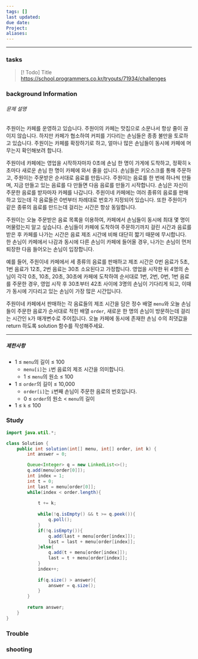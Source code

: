 ```yaml
---
tags: []
last updated: 
due date: 
Project: 
aliases:
---
```

--- 
### tasks

> [! Todo] Title
> https://school.programmers.co.kr/tryouts/71934/challenges

### background Information

###### 문제 설명

주원이는 카페를 운영하고 있습니다. 주원이의 카페는 맛집으로 소문나서 항상 줄이 끊이지 않습니다. 하지만 카페가 협소하여 커피를 기다리는 손님들은 종종 불만을 토로하고 있습니다. 주원이는 카페를 확장하기로 하고, 얼마나 많은 손님들이 동시에 카페에 머무는지 확인해보려 합니다.

주원이네 카페에는 영업을 시작하자마자 0초에 손님 한 명이 가게에 도착하고, 정확히 `k`초마다 새로운 손님 한 명이 카페에 와서 줄을 섭니다. 손님들은 키오스크를 통해 주문하고, 주원이는 주문받은 순서대로 음료를 만듭니다. 주원이는 음료를 한 번에 하나씩 만들며, 지금 만들고 있는 음료를 다 만들면 다음 음료를 만들기 시작합니다. 손님은 자신이 주문한 음료를 받자마자 카페를 나갑니다. 주원이네 카페에는 여러 종류의 음료를 판매하고 있는데 각 음료들은 0번부터 차례대로 번호가 지정되어 있습니다. 또한 주원이가 같은 종류의 음료를 만드는데 걸리는 시간은 항상 동일합니다.

주원이는 오늘 주문받은 음료 목록을 이용하여, 카페에서 손님들이 동시에 최대 몇 명이 머물렀는지 알고 싶습니다. 손님들이 카페에 도착하여 주문하기까지 걸린 시간과 음료를 받은 후 카페를 나가는 시간은 음료 제조 시간에 비해 대단히 짧기 때문에 무시합니다. 한 손님이 카페에서 나감과 동시에 다른 손님이 카페에 들어올 경우, 나가는 손님이 먼저 퇴장한 다음 들어오는 손님이 입장합니다.

예를 들어, 주원이네 카페에서 세 종류의 음료를 판매하고 제조 시간은 0번 음료가 5초, 1번 음료가 12초, 2번 음료는 30초 소요된다고 가정합니다. 영업을 시작한 뒤 4명의 손님이 각각 0초, 10초, 20초, 30초에 카페에 도착하여 순서대로 1번, 2번, 0번, 1번 음료를 주문한 경우, 영업 시작 후 30초부터 42초 사이에 3명의 손님이 기다리게 되고, 이때가 동시에 기다리고 있는 손님이 가장 많은 시간입니다.

주원이네 카페에서 판매하는 각 음료들의 제조 시간을 담은 정수 배열 `menu`와 오늘 손님들이 주문한 음료가 순서대로 적힌 배열 `order`, 새로운 한 명의 손님이 방문하는데 걸리는 시간인 `k`가 매개변수로 주어집니다. 오늘 카페에 동시에 존재한 손님 수의 최댓값을 return 하도록 solution 함수를 작성해주세요.

---

##### 제한사항

- 1 ≤ `menu`의 길이 ≤ 100
    - `menu[i]`는 `i`번 음료의 제조 시간을 의미합니다.
    - 1 ≤ `menu`의 원소 ≤ 100
- 1 ≤ `order`의 길이 ≤ 10,000
    - `order[i]`는 `i`번째 손님이 주문한 음료의 번호입니다.
    - 0 ≤ `order`의 원소 < `menu`의 길이
- 1 ≤ `k` ≤ 100


### Study

```java
import java.util.*;

class Solution {
    public int solution(int[] menu, int[] order, int k) {
        int answer = 0;

        Queue<Integer> q = new LinkedList<>();
        q.add(menu[order[0]]);
        int index = 1;
        int t = 0;
        int last = menu[order[0]];
        while(index < order.length){
            
            t += k;
         
            while(!q.isEmpty() && t >= q.peek()){
                q.poll();
            }
            if(!q.isEmpty()){
                q.add(last + menu[order[index]]);
                last = last + menu[order[index]];
            }else{
                q.add(t + menu[order[index]]);
                last = t + menu[order[index]];
            }
            index++;
            
            if(q.size() > answer){
                answer = q.size();
            }
        }
        
        return answer;
    }
}
```

### Trouble







### shooting
